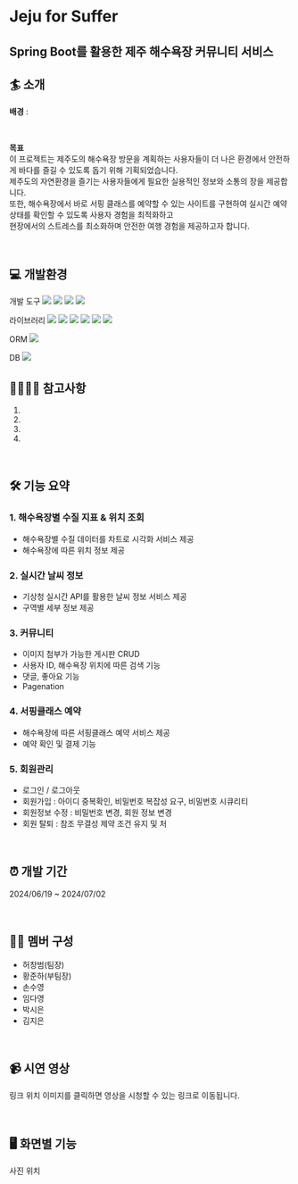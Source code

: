 # Jeju for Suffer
## Spring Boot를 활용한 제주 해수욕장 커뮤니티 서비스

## 🏄 소개
**배경** :   

<br>

**목표**    
이 프로젝트는 제주도의 해수욕장 방문을 계획하는 사용자들이 더 나은 환경에서 안전하게 바다를 즐길 수 있도록 돕기 위해 기획되었습니다.   
제주도의 자연환경을 즐기는 사용자들에게 필요한 실용적인 정보와 소통의 장을 제공합니다.   
또한, 해수욕장에서 바로 서핑 클래스를 예약할 수 있는 사이트를 구현하여 실시간 예약 상태를 확인할 수 있도록 사용자 경험을 최적화하고    
현장에서의 스트레스를 최소화하며 안전한 여행 경험을 제공하고자 합니다.    

<br>

## 💻 개발환경
개발 도구 <img src="https://img.shields.io/badge/SpringBoot-FFFF00"> <img src="https://img.shields.io/badge/HTML-FF0000"> <img src="https://img.shields.io/badge/CSS-013ADF"> <img src="https://img.shields.io/badge/JavaScript-81BEF7">

라이브러리 <img src="https://img.shields.io/badge/Lombok-AC58FA"> <img src="https://img.shields.io/badge/thymeleaf-58D3F7"> <img src="https://img.shields.io/badge/security-FA5858"> <img src="https://img.shields.io/badge/jackson-FA8258"> <img src="https://img.shields.io/badge/validation-F4FA58"> <img src="https://img.shields.io/badge/dataformat-58FA58">

ORM  <img src="https://img.shields.io/badge/JPA-58FA58"> 

DB  <img src="https://img.shields.io/badge/H2-FF0000"> 
<br>

## 🙋‍♂️🙋‍♀️ 참고사항
1. 
2. 
3. 
4. 
   
<br>

## 🛠 기능 요약
### 1. 해수욕장별 수질 지표 & 위치 조회
- 해수욕장별 수질 데이터를 차트로 시각화 서비스 제공
- 해수욕장에 따른 위치 정보 제공
### 2. 실시간 날씨 정보
- 기상청 실시간 API를 활용한 날씨 정보 서비스 제공
- 구역별 세부 정보 제공
### 3. 커뮤니티
- 이미지 첨부가 가능한 게시판 CRUD
- 사용자 ID, 해수욕장 위치에 따른 검색 기능
- 댓글, 좋아요 기능
- Pagenation
### 4. 서핑클래스 예약
- 해수욕장에 따른 서핑클래스 예약 서비스 제공
- 예약 확인 및 결제 기능
### 5. 회원관리
- 로그인 / 로그아웃
- 회원가입 : 아이디 중복확인, 비밀번호 복잡성 요구, 비밀번호 시큐리티
- 회원정보 수정 : 비밀번호 변경, 회원 정보 변경
- 회원 탈퇴 : 참조 무결성 제약 조건 유지 및 처

<br>


## ⏰ 개발 기간
2024/06/19 ~ 2024/07/02

<br>

## 👩‍💻 멤버 구성
- 허창범(팀장)
- 황준하(부팀장)
- 손수영
- 임다영  
- 박시은
- 김지은

<br>


## 📹 시연 영상
링크 위치
이미지를 클릭하면 영상을 시청할 수 있는 링크로 이동됩니다.

<br>

## 🖥 화면별 기능
사진 위치
